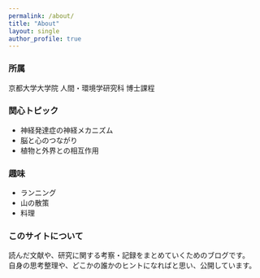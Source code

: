 ```yaml
---
permalink: /about/
title: "About"
layout: single
author_profile: true
---
```


### 所属
京都大学大学院 人間・環境学研究科 博士課程

### 関心トピック
- 神経発達症の神経メカニズム
- 脳と心のつながり
- 植物と外界との相互作用

### 趣味
- ランニング
- 山の散策
- 料理

### このサイトについて
読んだ文献や、研究に関する考察・記録をまとめていくためのブログです。  
自身の思考整理や、どこかの誰かのヒントになればと思い、公開しています。
